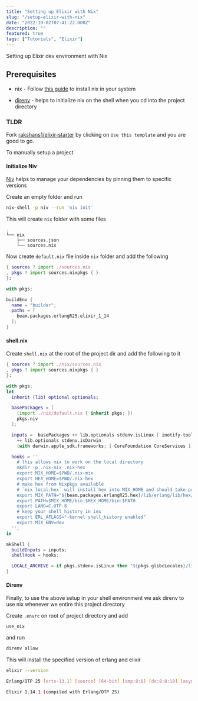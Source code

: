 ```yaml
---
title: "Setting up Elixir with Nix"
slug: "/setup-elixir-with-nix"
date: "2022-10-02T07:41:22.000Z"
description: ""
featured: true
tags: ["Tutorials", "Elixir"]
---
```


Setting up Elixir dev environment with Nix

## Prerequisites

- nix - Follow [this guide](https://nix.dev/tutorials/install-nix) to install nix in your system

- [direnv](https://direnv.net/docs/installation.html) - helps to initialize nix on the shell when you cd into the project directory

### TLDR

Fork [rakshans1/elixir-starter](https://github.com/rakshans1/elixir-starter) by clicking on `Use this template` and you are good to go.

To manually setup a project

#### Initialize Niv

[Niv](https://github.com/nmattia/niv) helps to manage your dependencies by pinning them to specific versions

Create an empty folder and run

```sh
nix-shell -p niv --run 'niv init'
```

This will create `nix` folder with some files

```
.
└── nix
    ├── sources.json
    └── sources.nix
```

Now create `default.nix` file inside `nix` folder and add the following

```nix
{ sources ? import ./sources.nix
, pkgs ? import sources.nixpkgs { }
}:

with pkgs;

buildEnv {
  name = "builder";
  paths = [
    beam.packages.erlangR25.elixir_1_14
  ];
}
```

#### shell.nix

Create `shell.nix` at the root of the project dir and add the following to it

```nix
{ sources ? import ./nix/sources.nix
, pkgs ? import sources.nixpkgs { }
}:

with pkgs;
let
  inherit (lib) optional optionals;

  basePackages = [
    (import ./nix/default.nix { inherit pkgs; })
    pkgs.niv
  ];

  inputs =  basePackages ++ lib.optionals stdenv.isLinux [ inotify-tools ]
    ++ lib.optionals stdenv.isDarwin
    (with darwin.apple_sdk.frameworks; [ CoreFoundation CoreServices ]);

  hooks = ''
    # this allows mix to work on the local directory
    mkdir -p .nix-mix .nix-hex
    export MIX_HOME=$PWD/.nix-mix
    export HEX_HOME=$PWD/.nix-hex
    # make hex from Nixpkgs available
    # `mix local.hex` will install hex into MIX_HOME and should take precedence
    export MIX_PATH="${beam.packages.erlangR25.hex}/lib/erlang/lib/hex/ebin"
    export PATH=$MIX_HOME/bin:$HEX_HOME/bin:$PATH
    export LANG=C.UTF-8
    # keep your shell history in iex
    export ERL_AFLAGS="-kernel shell_history enabled"
    export MIX_ENV=dev
  '';
in

mkShell {
  buildInputs = inputs;
  shellHook = hooks;

  LOCALE_ARCHIVE = if pkgs.stdenv.isLinux then "${pkgs.glibcLocales}/lib/locale/locale-archive" else "";
}
```

#### Direnv

Finally, to use the above setup in your shell environment we ask direnv to use nix whenever we entire this project directory

Create `.envrc` on root of project directory and add

```
use_nix
```

and run

```sh
direnv allow
```

This will install the specified version of erlang and elixir

```sh
elixir --version

Erlang/OTP 25 [erts-13.1] [source] [64-bit] [smp:8:8] [ds:8:8:10] [async-threads:1] [jit:ns]

Elixir 1.14.1 (compiled with Erlang/OTP 25)
```
